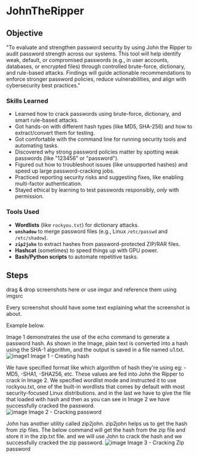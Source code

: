 # JohnTheRipper

## Objective

"To evaluate and strengthen password security by using John the Ripper to audit password strength across our systems. This tool will help identify weak, default, or compromised passwords (e.g., in user accounts, databases, or encrypted files) through controlled brute-force, dictionary, and rule-based attacks. Findings will guide actionable recommendations to enforce stronger password policies, reduce vulnerabilities, and align with cybersecurity best practices."

### Skills Learned

- Learned how to crack passwords using brute-force, dictionary, and smart rule-based attacks.  
- Got hands-on with different hash types (like MD5, SHA-256) and how to extract/convert them for testing.  
- Got comfortable with the command line for running security tools and automating tasks.  
- Discovered why strong password policies matter by spotting weak passwords (like "123456" or "password").  
- Figured out how to troubleshoot issues (like unsupported hashes) and speed up large password-cracking jobs.  
- Practiced reporting security risks and suggesting fixes, like enabling multi-factor authentication.  
- Stayed ethical by learning to test passwords responsibly, *only* with permission.  

### Tools Used
 
- **Wordlists** (like `rockyou.txt`) for dictionary attacks.  
- **`unshadow`** to merge password files (e.g., Linux `/etc/passwd` and `/etc/shadow`).  
- **`zip2john`** to extract hashes from password-protected ZIP/RAR files.  
- **Hashcat** (sometimes) to speed things up with GPU power.  
- **Bash/Python scripts** to automate repetitive tasks. 

## Steps
drag & drop screenshots here or use imgur and reference them using imgsrc

Every screenshot should have some text explaining what the screenshot is about.

Example below.

Image 1 demonstrates the use of the echo command to generate a password hash. As shown in the Image, plain text is converted into a hash using the SHA-1 algorithm, and the output is saved in a file named u1.txt.
![image1](https://github.com/user-attachments/assets/4791a922-5058-49aa-90f8-71fba57b189b)
Image 1 - Creating hash 

We have specified format like which algorithm of hash they're using eg: -MD5, -SHA1, -SHA256, etc. These values are fed into John the Ripper to crack in Image 2. We specified wordlist mode and instructed it to use rockyou.txt, one of the built-in wordlists that comes by default with most security-focused Linux distributions. and in the last we have to give the file that loaded with hash and then as you can see in Image 2 we have successfully cracked the password.  
![image](https://github.com/user-attachments/assets/49928181-8ba0-4f8d-9a1c-b7b4b1a951ac)
Image 2 - Cracking password

John has another utility called zip2john. zip2john helps us to get the hash from zip files. The below command will get the hash from the zip file and store it in the zip.txt file. and we will use John to crack the hash and we successfully cracked the zip password.
![image](https://github.com/user-attachments/assets/e26dae03-9ed9-49de-916a-2ca18d7e1865)
Image 3 - Cracking Zip password



